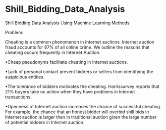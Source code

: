 # Shill_Bidding_Data_Analysis
Shill Bidding Data Analysis Using Machine Learning Methods


Problem:

Cheating is a common phenomenon in Internet auctions. Internet auction fraud accounts for 87% of all online crime. We outline the reasons that cheating occurs frequently in Internet Auction. 

  •Cheap pseudonyms facilitate cheating in Internet auctions. 
  
  •Lack of personal contact prevent bidders or sellers from identifying the suspicious entities. 
  
  •The tolerance of bidders motivates the cheating. Harrissurvey reports that 21% buyers take no action when they have problems in Internet transactions. 
  
  •Openness of Internet auction increases the chance of successful cheating. For example, the chance that an honest bidder will overbid shill bids in Internet auction is   larger than in traditional auction given the large number of potential bidders in Internet auction.
